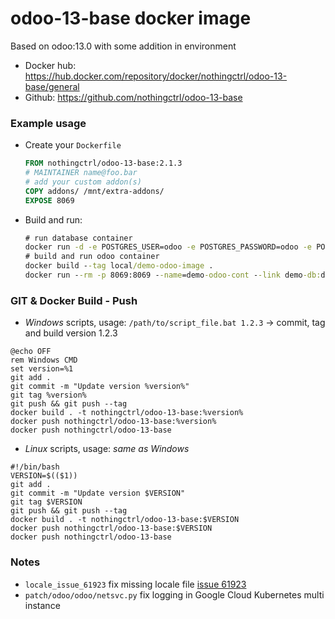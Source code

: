 # odoo-13-base docker image

Based on odoo:13.0 with some addition in environment

* Docker hub: https://hub.docker.com/repository/docker/nothingctrl/odoo-13-base/general
* Github: https://github.com/nothingctrl/odoo-13-base

### Example usage

* Create your `Dockerfile`
  ```Dockerfile
  FROM nothingctrl/odoo-13-base:2.1.3
  # MAINTAINER name@foo.bar
  # add your custom addon(s)
  COPY addons/ /mnt/extra-addons/
  EXPOSE 8069
  ``` 
* Build and run: 
  ```cmd
  # run database container
  docker run -d -e POSTGRES_USER=odoo -e POSTGRES_PASSWORD=odoo -e POSTGRES_DB=postgres --name demo-db postgres:15
  # build and run odoo container
  docker build --tag local/demo-odoo-image .
  docker run --rm -p 8069:8069 --name=demo-odoo-cont --link demo-db:db -t local/demo-odoo-image
  ```

### GIT & Docker Build - Push

* _Windows_ scripts, usage: `/path/to/script_file.bat 1.2.3` → commit, tag and build version 1.2.3
```
@echo OFF
rem Windows CMD
set version=%1
git add .
git commit -m "Update version %version%"
git tag %version%
git push && git push --tag
docker build . -t nothingctrl/odoo-13-base:%version%
docker push nothingctrl/odoo-13-base:%version%
docker push nothingctrl/odoo-13-base
```

* _Linux_ scripts, usage: _same as Windows_
```
#!/bin/bash
VERSION=$(($1))
git add .
git commit -m "Update version $VERSION"
git tag $VERSION
git push && git push --tag
docker build . -t nothingctrl/odoo-13-base:$VERSION
docker push nothingctrl/odoo-13-base:$VERSION
docker push nothingctrl/odoo-13-base
```

### Notes

* `locale_issue_61923` fix missing locale file [issue 61923](https://github.com/odoo/odoo/issues/61923)
* `patch/odoo/odoo/netsvc.py` fix logging in Google Cloud Kubernetes multi instance